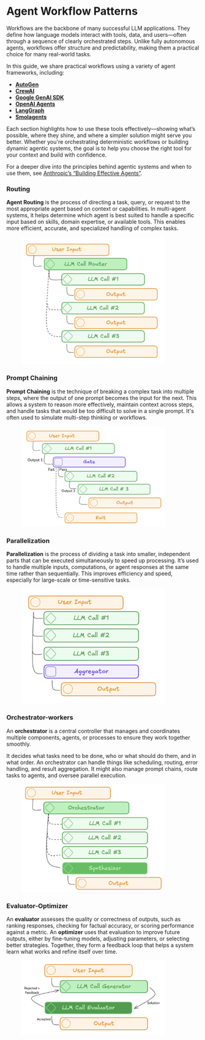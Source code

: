 # Agent Workflow Patterns

Workflows are the backbone of many successful LLM applications. They define how language models interact with tools, data, and users—often through a sequence of clearly orchestrated steps. Unlike fully autonomous agents, workflows offer structure and predictability, making them a practical choice for many real-world tasks.

In this guide, we share practical workflows using a variety of agent frameworks, including:

* [**AutoGen**](agents/agent-workflow-patterns/autogen.md)
* [**CrewAI**](agents/agent-workflow-patterns/crewai.md)
* [**Google GenAI SDK**](agents/agent-workflow-patterns/google-genai-sdk.md)
* [**OpenAI Agents**](agents/agent-workflow-patterns/openai-agents.md)
* [**LangGraph**](agents/agent-workflow-patterns/langgraph.md)
* [**Smolagents**](agents/agent-workflow-patterns/smolagents.md)

Each section highlights how to use these tools effectively—showing what’s possible, where they shine, and where a simpler solution might serve you better. Whether you're orchestrating deterministic workflows or building dynamic agentic systems, the goal is to help you choose the right tool for your context and build with confidence.

For a deeper dive into the principles behind agentic systems and when to use them, see [Anthropic’s “Building Effective Agents”](https://www.anthropic.com/engineering/building-effective-agents).

### Routing

**Agent Routing** is the process of directing a task, query, or request to the most appropriate agent based on context or capabilities. In multi-agent systems, it helps determine which agent is best suited to handle a specific input based on skills, domain expertise, or available tools. This enables more efficient, accurate, and specialized handling of complex tasks.

<figure><img src=".gitbook/assets/image (3).png" alt="" width="375"><figcaption></figcaption></figure>

### Prompt Chaining

**Prompt Chaining** is the technique of breaking a complex task into multiple steps, where the output of one prompt becomes the input for the next. This allows a system to reason more effectively, maintain context across steps, and handle tasks that would be too difficult to solve in a single prompt. It's often used to simulate multi-step thinking or workflows.

<figure><img src=".gitbook/assets/image (2).png" alt="" width="375"><figcaption></figcaption></figure>

### Parallelization

**Parallelization** is the process of dividing a task into smaller, independent parts that can be executed simultaneously to speed up processing. It’s used to handle multiple inputs, computations, or agent responses at the same time rather than sequentially. This improves efficiency and speed, especially for large-scale or time-sensitive tasks.

<figure><img src=".gitbook/assets/image (4).png" alt="" width="375"><figcaption></figcaption></figure>

### Orchestrator-workers <a href="#workflow-orchestrator-workers" id="workflow-orchestrator-workers"></a>

An **orchestrator** is a central controller that manages and coordinates multiple components, agents, or processes to ensure they work together smoothly.&#x20;

It decides what tasks need to be done, who or what should do them, and in what order. An orchestrator can handle things like scheduling, routing, error handling, and result aggregation. It might also manage prompt chains, route tasks to agents, and oversee parallel execution.

<figure><img src=".gitbook/assets/image (6).png" alt="" width="375"><figcaption></figcaption></figure>

### Evaluator-Optimizer

An **evaluator** assesses the quality or correctness of outputs, such as ranking responses, checking for factual accuracy, or scoring performance against a metric. An **optimizer** uses that evaluation to improve future outputs, either by fine-tuning models, adjusting parameters, or selecting better strategies. Together, they form a feedback loop that helps a system learn what works and refine itself over time.

<figure><img src=".gitbook/assets/image (7).png" alt="" width="375"><figcaption></figcaption></figure>
